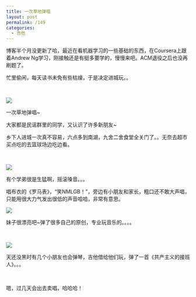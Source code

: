 ```yaml
---
title: 一次草地弹唱
layout: post
permalink: /149
categories:
  - 吉他
---
```

博客半个月没更新了哈，最近在看机器学习的一些基础的东西，在Coursera上跟着Andrew Ng学习，刚接触还是有挺多要学的，慢慢来吧。ACM退役之后也没再刷题了。

忙里偷闲，每天读书未免有些枯燥，于是决定进城玩。。

&nbsp;

[<img class="alignnone" src="https://i0.wp.com/ww2.sinaimg.cn/large/9cd77f2ejw1f43ypxy7vrj217g17garh.jpg?resize=1564%2C1564" data-recalc-dims="1" />](https://i0.wp.com/ww2.sinaimg.cn/large/9cd77f2ejw1f43ypxy7vrj217g17garh.jpg)

一次草地弹唱~

大家都是民谣群里的同学，又认识了许多新朋友~

乡下人进城一次真不容易，六点多到南湖，九舍二舍食堂全关门了。。无奈去超市买点吃的去篮球场边吃边看。

&nbsp;

[<img class="alignnone" src="https://i0.wp.com/ww2.sinaimg.cn/large/9cd77f2ejw1f43ypxey3lj21w01w0b29.jpg?resize=2448%2C2448" data-recalc-dims="1" />](https://i0.wp.com/ww2.sinaimg.cn/large/9cd77f2ejw1f43ypxey3lj21w01w0b29.jpg)

有个学弟很是生猛啊，摇滚嗓音。。。

唱布衣的《罗马表》，“笑NMLGB！”，旁边有小朋友和家长，粗口还不敢大声唱，只能用很大力气发出很低的声音哈哈，非常有意思。

[<img class="alignnone" src="https://i2.wp.com/ww2.sinaimg.cn/large/9cd77f2ejw1f43ypwz3u1j20k00k0q5v.jpg?resize=720%2C720" data-recalc-dims="1" />](https://i2.wp.com/ww2.sinaimg.cn/large/9cd77f2ejw1f43ypwz3u1j20k00k0q5v.jpg)

妹子很漂亮吧~弹了很多自己的原创，专业玩音乐的。。。。

&nbsp;

![](https://ws4.sinaimg.cn/large/9cd77f2ejw1faznc3s99nj21kw1kwkjl.jpg)

天还没黑时有几个小朋友也会弹琴，吉他借给他们玩，弹了一首《共产主义的接班人》。。。

&nbsp;

嗯，过几天会出去卖唱，哈哈哈！
